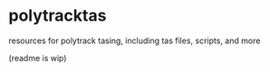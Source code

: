 # polytracktas
resources for polytrack tasing, including tas files, scripts, and more

(readme is wip)
